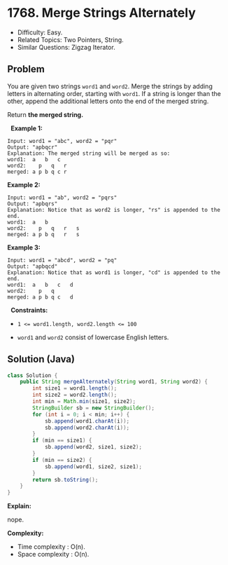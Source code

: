 # 1768. Merge Strings Alternately

- Difficulty: Easy.
- Related Topics: Two Pointers, String.
- Similar Questions: Zigzag Iterator.

## Problem

You are given two strings ```word1``` and ```word2```. Merge the strings by adding letters in alternating order, starting with ```word1```. If a string is longer than the other, append the additional letters onto the end of the merged string.

Return **the merged string.**

 
**Example 1:**

```
Input: word1 = "abc", word2 = "pqr"
Output: "apbqcr"
Explanation: The merged string will be merged as so:
word1:  a   b   c
word2:    p   q   r
merged: a p b q c r
```

**Example 2:**

```
Input: word1 = "ab", word2 = "pqrs"
Output: "apbqrs"
Explanation: Notice that as word2 is longer, "rs" is appended to the end.
word1:  a   b 
word2:    p   q   r   s
merged: a p b q   r   s
```

**Example 3:**

```
Input: word1 = "abcd", word2 = "pq"
Output: "apbqcd"
Explanation: Notice that as word1 is longer, "cd" is appended to the end.
word1:  a   b   c   d
word2:    p   q 
merged: a p b q c   d
```

 
**Constraints:**


	
- ```1 <= word1.length, word2.length <= 100```
	
- ```word1``` and ```word2``` consist of lowercase English letters.


## Solution (Java)

```java
class Solution {
    public String mergeAlternately(String word1, String word2) {
        int size1 = word1.length();
        int size2 = word2.length();
        int min = Math.min(size1, size2);
        StringBuilder sb = new StringBuilder();
        for (int i = 0; i < min; i++) {
            sb.append(word1.charAt(i));
            sb.append(word2.charAt(i));
        }
        if (min == size1) {
            sb.append(word2, size1, size2);
        }
        if (min == size2) {
            sb.append(word1, size2, size1);
        }
        return sb.toString();
    }
}
```

**Explain:**

nope.

**Complexity:**

* Time complexity : O(n).
* Space complexity : O(n).
